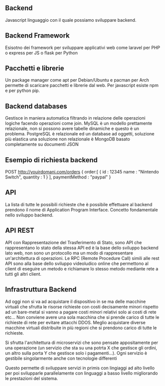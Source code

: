 ## Backend

Javascript linguaggio con il quale possiamo sviluppare backend.

## Backend Framework

Esisotno dei framework per sviluppare applicativi web come laravel per PHP o express per JS o flask per Python

## Pacchetti e librerie

Un package manager come apt per Debian/Ubuntu e pacman per Arch permette di scaricare pacchetti e librerie dal web.
Per javascript esiste npm e per python pip.

## Backend databases

Gestisce in maniera automatica filtrando in relazione delle operazioni logiche facendo operazioni come join.
MySQL è un modello prettamente relazionale, non si possono avere tabelle dinamiche e questo è un problema.
PostgreSQL è relazionale ed un database ad oggetti, soluzione più elastica una soluzione non relazionale è MongoDB basato completamente su documenti JSON

## Esempio di richiesta backend

POST http://youirdomani.com/orders
{
 order:[
 {
 id : 12345
 name : "Nintendo Switch",
 quantity : 1
 }
 ],
 paymentMethod : "paypal"
}

## API 

La lista di tutte le possibili richieste che è possibile effettuare al backend prendono il nome di Application Program Interface. Concetto fondamentale nello sviluppo backend.

## API REST

API con Rappresentazione del Trasferimento di Stato, sono API che rappresentano lo stato della stessa API ed è la base dello sviluppo backend lato web, non sono un protocollo ma un modo di rappresentare un'architettura di operazioni.
Le RPC (Remote Procedure Call) simili alle rest API sono alla base dello sviluppo videoludico online che permettono al client di eseguire un metodo e richiamare lo stesso metodo mediante rete a tutti gli altri client.

## Infrastruttura Backend

Ad oggi non si va ad acquistare il dispositivo in se ma delle macchine virtuali che sfrutta le risorse richieste con costi decisamente minori rispetto ad un bare-metal si vanno a pagare costi minori relativi solo ai costi di rete etc... 
Non conviene avere una sola macchina che si prende carico di tutte le richieste di rete per evitare attacchi DDOS. Meglio acquistare diverse macchine virtuali distribuite in più regioni che si prendono carico di tutte le richieste.

Si sfrutta l'architettura di microservizi che sono pensate appositamente per una operazione (un servizio che sta su una potrta X che gestisce gli ordini, un altro sulla porta Y che gestisce solo i pagamenti...).
Ogni servizio è gestibile singolarmente anche con tecnologie differenti

Questo permette di sviluppare servizi in primis con lingiaggi ad alto livello per poi svilupparle parallelamente con linguaggi a basso livello migliorando le prestazioni del sistema.